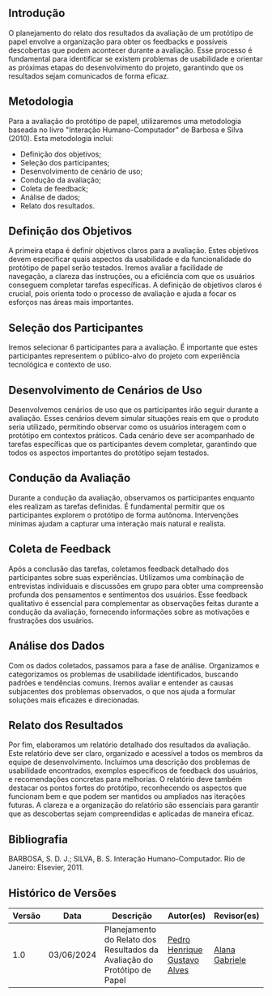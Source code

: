 ## Introdução

O planejamento do relato dos resultados da avaliação de um protótipo de papel envolve a organização para obter os feedbacks e possíveis descobertas que podem acontecer durante a avaliação. Esse processo é fundamental para identificar se existem problemas de usabilidade e orientar as próximas etapas do desenvolvimento do projeto, garantindo que os resultados sejam comunicados de forma eficaz.


## Metodologia
Para a avaliação do protótipo de papel, utilizaremos uma metodologia baseada no livro "Interação Humano-Computador" de Barbosa e Silva (2010). Esta metodologia inclui:

- Definição dos objetivos;
- Seleção dos participantes;
- Desenvolvimento de cenário de uso;
- Condução da avaliação;
- Coleta de feedback;
- Análise de dados;
- Relato dos resultados.

## Definição dos Objetivos
A primeira etapa é definir objetivos claros para a avaliação. Estes objetivos devem especificar quais aspectos da usabilidade e da funcionalidade do protótipo de papel serão testados. Iremos avaliar a facilidade de navegação, a clareza das instruções, ou a eficiência com que os usuários conseguem completar tarefas específicas. A definição de objetivos claros é crucial, pois orienta todo o processo de avaliação e ajuda a focar os esforços nas áreas mais importantes.


##  Seleção dos Participantes
Iremos selecionar 6 participantes para a avaliação. É importante que estes participantes representem o público-alvo do projeto com experiência tecnológica e contexto de uso.


## Desenvolvimento de Cenários de Uso
Desenvolvemos cenários de uso que os participantes irão seguir durante a avaliação. Esses cenários devem simular situações reais em que o produto seria utilizado, permitindo observar como os usuários interagem com o protótipo em contextos práticos. Cada cenário deve ser acompanhado de tarefas específicas que os participantes devem completar, garantindo que todos os aspectos importantes do protótipo sejam testados.


## Condução da Avaliação
Durante a condução da avaliação, observamos os participantes enquanto eles realizam as tarefas definidas. É fundamental permitir que os participantes explorem o protótipo de forma autônoma. Intervenções mínimas ajudam a capturar uma interação mais natural e realista.

## Coleta de Feedback
Após a conclusão das tarefas, coletamos feedback detalhado dos participantes sobre suas experiências. Utilizamos uma combinação de entrevistas individuais e discussões em grupo para obter uma compreensão profunda dos pensamentos e sentimentos dos usuários. Esse feedback qualitativo é essencial para complementar as observações feitas durante a condução da avaliação, fornecendo informações sobre as motivações e frustrações dos usuários.


## Análise dos Dados
Com os dados coletados, passamos para a fase de análise. Organizamos e categorizamos os problemas de usabilidade identificados, buscando padrões e tendências comuns. Iremos avaliar e entender as causas subjacentes dos problemas observados, o que nos ajuda a formular soluções mais eficazes e direcionadas.


## Relato dos Resultados
Por fim, elaboramos um relatório detalhado dos resultados da avaliação. Este relatório deve ser claro, organizado e acessível a todos os membros da equipe de desenvolvimento. Incluímos uma descrição dos problemas de usabilidade encontrados, exemplos específicos de feedback dos usuários, e recomendações concretas para melhorias. O relatório deve também destacar os pontos fortes do protótipo, reconhecendo os aspectos que funcionam bem e que podem ser mantidos ou ampliados nas iterações futuras. A clareza e a organização do relatório são essenciais para garantir que as descobertas sejam compreendidas e aplicadas de maneira eficaz.


## Bibliografia
BARBOSA, S. D. J.; SILVA, B. S. Interação Humano-Computador. Rio de Janeiro: Elsevier, 2011.


## Histórico de Versões

| Versão |    Data    | Descrição                               | Autor(es)                                                                                     | Revisor(es)                                        |
| ------ | :--------: | --------------------------------------- | --------------------------------------------------------------------------------------------- | -------------------------------------------------- |
| 1.0    | 03/06/2024 | Planejamento do Relato dos Resultados da Avaliação do Protótipo de Papel| [Pedro Henrique ](https://github.com/PedroHenrique061) <br> [Gustavo Alves](https://github.com/gustaallves) | [Alana Gabriele](https://github.com/alanagabriele) |

